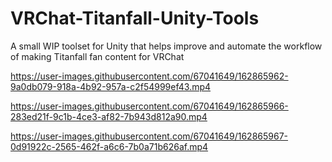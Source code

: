 # VRChat-Titanfall-Unity-Tools
A small WIP toolset for Unity that helps improve and automate the workflow of making Titanfall fan content for VRChat


https://user-images.githubusercontent.com/67041649/162865962-9a0db079-918a-4b92-957a-c2f54999ef43.mp4



https://user-images.githubusercontent.com/67041649/162865966-283ed21f-9c1b-4ce3-af82-7b943d812a90.mp4



https://user-images.githubusercontent.com/67041649/162865967-0d91922c-2565-462f-a6c6-7b0a71b626af.mp4

